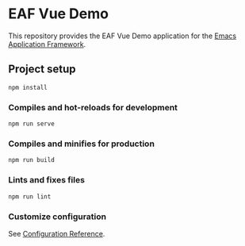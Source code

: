 # EAF Vue Demo
This repository provides the EAF Vue Demo application for the [Emacs Application Framework](https://github.com/emacs-eaf/emacs-application-framework).

## Project setup
```
npm install
```

### Compiles and hot-reloads for development
```
npm run serve
```

### Compiles and minifies for production
```
npm run build
```

### Lints and fixes files
```
npm run lint
```

### Customize configuration
See [Configuration Reference](https://cli.vuejs.org/config/).
